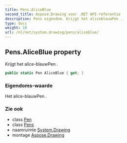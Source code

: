 ```yaml
---
title: Pens.AliceBlue
second_title: Aspose.Drawing voor .NET API-referentie
description: Pens eigendom. Krijgt het aliceblauwPen .
type: docs
weight: 10
url: /nl/net/system.drawing/pens/aliceblue/
---
```

## Pens.AliceBlue property

Krijgt het alice-blauwPen .

```csharp
public static Pen AliceBlue { get; }
```

### Eigendoms-waarde

Het alice-blauwPen .

### Zie ook

* class [Pen](../../pen/)
* class [Pens](../)
* naamruimte [System.Drawing](../../pens/)
* montage [Aspose.Drawing](../../../)


